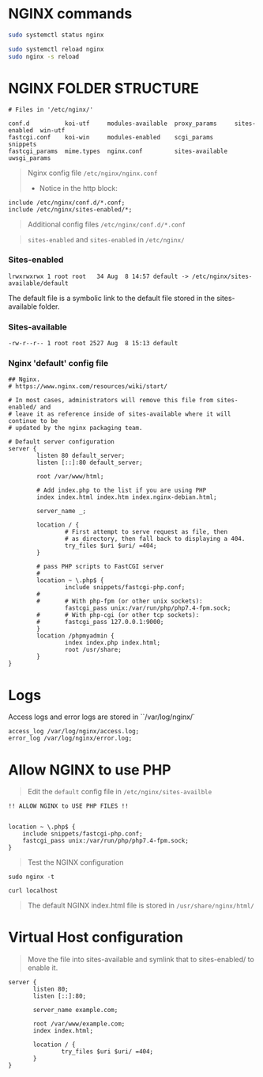 # NGINX commands

```bash
sudo systemctl status nginx

sudo systemctl reload nginx
sudo nginx -s reload
```

# NGINX FOLDER STRUCTURE

````
# Files in '/etc/nginx/'

conf.d          koi-utf     modules-available  proxy_params     sites-enabled  win-utf
fastcgi.conf    koi-win     modules-enabled    scgi_params      snippets
fastcgi_params  mime.types  nginx.conf         sites-available  uwsgi_params
````

> Nginx config file `/etc/nginx/nginx.conf`
> * Notice in the http block:

````
include /etc/nginx/conf.d/*.conf;
include /etc/nginx/sites-enabled/*;
````

> Additional config files `/etc/nginx/conf.d/*.conf`


> ``sites-enabled`` and ``sites-enabled`` in `/etc/nginx/`


### Sites-enabled 

````
lrwxrwxrwx 1 root root   34 Aug  8 14:57 default -> /etc/nginx/sites-available/default
````
The default file is a symbolic link to the default file stored in the sites-available folder.

### Sites-available 

````
-rw-r--r-- 1 root root 2527 Aug  8 15:13 default
````

### Nginx 'default' config file

````
## Nginx.
# https://www.nginx.com/resources/wiki/start/

# In most cases, administrators will remove this file from sites-enabled/ and
# leave it as reference inside of sites-available where it will continue to be
# updated by the nginx packaging team.

# Default server configuration
server {
        listen 80 default_server;
        listen [::]:80 default_server;

        root /var/www/html;

        # Add index.php to the list if you are using PHP
        index index.html index.htm index.nginx-debian.html;

        server_name _;

        location / {
                # First attempt to serve request as file, then
                # as directory, then fall back to displaying a 404.
                try_files $uri $uri/ =404;
        }

        # pass PHP scripts to FastCGI server
        #
        location ~ \.php$ {
                include snippets/fastcgi-php.conf;
        #
        #       # With php-fpm (or other unix sockets):
                fastcgi_pass unix:/var/run/php/php7.4-fpm.sock;
        #       # With php-cgi (or other tcp sockets):
        #       fastcgi_pass 127.0.0.1:9000;
        }
        location /phpmyadmin {
                index index.php index.html;
                root /usr/share;
        }
}
````

# Logs

Access logs and error logs are stored in ``/var/log/nginx/`

````
access_log /var/log/nginx/access.log;
error_log /var/log/nginx/error.log;
````

# Allow NGINX to use PHP

> Edit the ``default`` config file in ``/etc/nginx/sites-availble``

    !! ALLOW NGINX to USE PHP FILES !!


    location ~ \.php$ { 
		include snippets/fastcgi-php.conf; 
		fastcgi_pass unix:/var/run/php/php7.4-fpm.sock;
    }


> Test the NGINX configuration

    sudo nginx -t

````
curl localhost
````

> The default NGINX index.html file is stored in `/usr/share/nginx/html/`


# Virtual Host configuration 

> Move the file into sites-available and  symlink that to sites-enabled/ to enable it.
````
server {
       listen 80;
       listen [::]:80;

       server_name example.com;

       root /var/www/example.com;
       index index.html;

       location / {
               try_files $uri $uri/ =404;
       }
}
````


